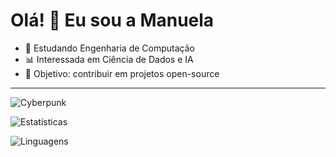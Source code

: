 # Olá! 👋 Eu sou a Manuela

- 🌱 Estudando Engenharia de Computação
- 📊 Interessada em Ciência de Dados e IA
- 🎯 Objetivo: contribuir em projetos open-source

---
![Cyberpunk](https://i.imgur.com/seuLinkAqui.png)

![Estatísticas](https://github-readme-stats.vercel.app/api?username=manugarcia&show_icons=true&theme=radical)

![Linguagens](https://github-readme-stats.vercel.app/api/top-langs/?username=manugarcia&layout=compact&theme=radical)

